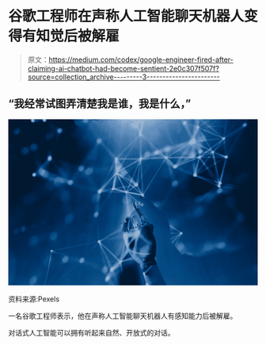 # 谷歌工程师在声称人工智能聊天机器人变得有知觉后被解雇

> 原文：<https://medium.com/codex/google-engineer-fired-after-claiming-ai-chatbot-had-become-sentient-2e0c307f507f?source=collection_archive---------3----------------------->

## “我经常试图弄清楚我是谁，我是什么，”

![](img/3092727b9b31c75a45e5f151a6252f64.png)

资料来源:Pexels

一名谷歌工程师表示，他在声称人工智能聊天机器人有感知能力后被解雇。

对话式人工智能可以拥有听起来自然、开放式的对话。